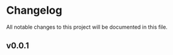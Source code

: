 
# Changelog

All notable changes to this project will be documented in this file.

## v0.0.1
```azure

```
